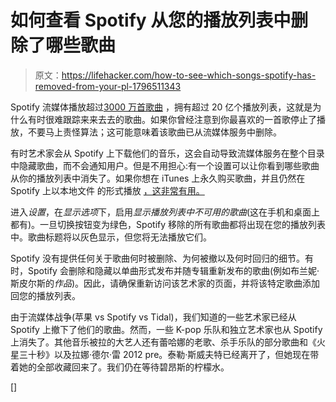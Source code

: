 # 如何查看 Spotify 从您的播放列表中删除了哪些歌曲

> 原文：<https://lifehacker.com/how-to-see-which-songs-spotify-has-removed-from-your-pl-1796511343>

Spotify 流媒体播放超过[3000 万首歌曲](https://press.spotify.com/us/about/) ，拥有超过 20 亿个播放列表，这就是为什么有时很难跟踪来来去去的歌曲。如果你曾经注意到你最喜欢的一首歌停止了播放，不要马上责怪算法；这可能意味着该歌曲已从流媒体服务中删除。



有时艺术家会从 Spotify 上下载他们的音乐，这会自动导致流媒体服务在整个目录中隐藏歌曲，而不会通知用户。但是不用担心:有一个设置可以让你看到哪些歌曲从你的播放列表中消失了。如果你想在 iTunes 上永久购买歌曲，并且仍然在 Spotify 上以本地文件 的形式播放 [，这非常有用。](https://support.spotify.com/us/using_spotify/features/listen-to-local-files/)

进入*设置*，在*显示选项*下，启用*显示播放列表中不可用的歌曲*(这在手机和桌面上都有)。一旦切换按钮变为绿色，Spotify 移除的所有歌曲都将出现在您的播放列表中。歌曲标题将以灰色显示，但您将无法播放它们。

Spotify 没有提供任何关于歌曲何时被删除、为何被撤以及何时回归的细节。有时，Spotify 会删除和隐藏以单曲形式发布并随专辑重新发布的歌曲(例如布兰妮·斯皮尔斯的*作品*)。因此，请确保重新访问该艺术家的页面，并将该特定歌曲添加回您的播放列表。

由于流媒体战争(苹果 vs Spotify vs Tidal)，我们知道的一些艺术家已经从 Spotify 上撤下了他们的歌曲。然而，一些 K-pop 乐队和独立艺术家也从 Spotify 上消失了。其他音乐被拉的大艺人还有蕾哈娜的老歌、杀手乐队的部分歌曲和《火星三十秒》以及拉娜·德尔·雷 2012 pre。泰勒·斯威夫特已经离开了，但她现在带着她的全部收藏回来了。我们仍在等待碧昂斯的柠檬水。

[]
